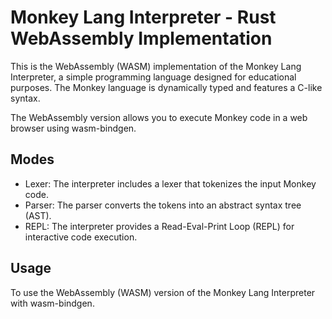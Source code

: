 # Monkey Lang Interpreter - Rust WebAssembly Implementation

This is the WebAssembly (WASM) implementation of the Monkey Lang Interpreter, a simple programming language designed for educational purposes. The Monkey language is dynamically typed and features a C-like syntax.

The WebAssembly version allows you to execute Monkey code in a web browser using wasm-bindgen.

## Modes

- Lexer: The interpreter includes a lexer that tokenizes the input Monkey code.
- Parser: The parser converts the tokens into an abstract syntax tree (AST).
- REPL: The interpreter provides a Read-Eval-Print Loop (REPL) for interactive code execution.

## Usage

To use the WebAssembly (WASM) version of the Monkey Lang Interpreter with wasm-bindgen.
